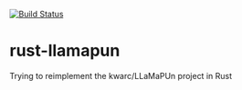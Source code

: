 [![Build Status](https://secure.travis-ci.org/dginev/rust-llamapun.png?branch=master)](http://travis-ci.org/dginev/rust-llamapun)

# rust-llamapun
Trying to reimplement the kwarc/LLaMaPUn project in Rust
